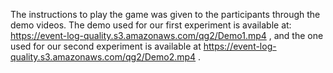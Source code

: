 The instructions to play the game was given to the participants through the demo videos. The demo used for our first experiment is available at: https://event-log-quality.s3.amazonaws.com/qg2/Demo1.mp4 , and the one used for our second experiment is available at https://event-log-quality.s3.amazonaws.com/qg2/Demo2.mp4 .
